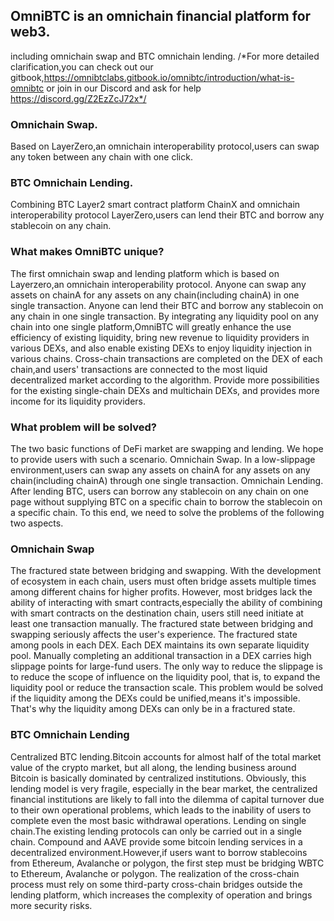 ## OmniBTC is an omnichain financial platform for web3.
   including omnichain swap and BTC omnichain lending.
   /*For more detailed clarification,you can check out our gitbook,https://omnibtclabs.gitbook.io/omnibtc/introduction/what-is-omnibtc
   or join in our Discord and ask for help https://discord.gg/Z2EzZcJ72x*/
   
### Omnichain Swap.
  Based on LayerZero,an omnichain interoperability protocol,users can swap any token between any chain with one click.
### BTC Omnichain Lending.
  Combining BTC Layer2 smart contract platform ChainX and omnichain interoperability protocol LayerZero,users can lend their BTC and borrow any stablecoin on any chain.

### What makes OmniBTC unique?
  The first omnichain swap and lending platform which is based on Layerzero,an omnichain interoperability protocol.
  Anyone can swap any assets on chainA for any assets on any chain(including chainA) in one single transaction.
  Anyone can lend their BTC and borrow any stablecoin on any chain in one single transaction.
  By integrating any liquidity pool on any chain into one single platform,OmniBTC will greatly enhance the use efficiency of existing liquidity, bring new revenue to liquidity providers in various DEXs, and also enable existing DEXs to enjoy liquidity injection in various chains.
 Cross-chain transactions are completed on the DEX of each chain,and users' transactions are connected to the most liquid decentralized market according to the algorithm.
 Provide more possibilities for the existing single-chain DEXs and multichain DEXs, and provides more income for its liquidity providers.
 
 ### What problem will be solved?
  The two basic functions of DeFi market are swapping and lending. We hope to provide users with such a scenario.
  Omnichain Swap. In a low-slippage environment,users can swap any assets on chainA for any assets on any chain(including chainA) through one single transaction.
  Omnichain Lending. After lending BTC, users can borrow any stablecoin on any chain on one page without supplying BTC on a specific chain to borrow the stablecoin on a specific chain.
  To this end, we need to solve the problems of the following two aspects.
  ### Omnichain Swap
  The fractured state between bridging and swapping. With the development of ecosystem in each chain, users must often bridge assets multiple times among different chains for higher profits. However, most bridges lack the ability of interacting with smart contracts,especially the ability of combining with smart contracts on the destination chain, users still need initiate at least one transaction manually. The fractured state between bridging and swapping seriously affects the user's experience.
  The fractured state among pools in each DEX. Each DEX maintains its own separate liquidity pool. Manually completing an additional transaction in a DEX carries high slippage points for large-fund users. The only way to reduce the slippage is to reduce the scope of influence on the liquidity pool, that is, to expand the liquidity pool or reduce the transaction scale. This problem would be solved if the liquidity among the DEXs could be unified,means it's impossible. That's why the liquidity among DEXs can only be in a fractured state.
  ### BTC Omnichain Lending
  Centralized BTC lending.Bitcoin accounts for almost half of the total market value of the crypto market, but all along, the lending business around Bitcoin is basically dominated by centralized institutions. Obviously, this lending model is very fragile, especially in the bear market, the centralized financial institutions are likely to fall into the dilemma of capital turnover due to their own operational problems, which leads to the inability of users to complete even the most basic withdrawal operations.
  Lending on single chain.The existing lending protocols can only be carried out in a single chain. Compound and AAVE provide some bitcoin lending services in a decentralized environment.However,if users want to borrow stablecoins from Ethereum, Avalanche or polygon, the first step must be bridging WBTC to Ethereum, Avalanche or polygon. The realization of the cross-chain process must rely on some third-party cross-chain bridges outside the lending platform, which increases the complexity of operation and brings more security risks.
